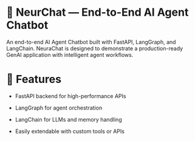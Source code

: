 # 🚀 NeurChat — End-to-End AI Agent Chatbot

An end-to-end AI Agent Chatbot built with FastAPI, LangGraph, and LangChain.
NeuraChat is designed to demonstrate a production-ready GenAI application with intelligent agent workflows.

# 🧠 Features

- FastAPI backend for high-performance APIs

- LangGraph for agent orchestration

- LangChain for LLMs and memory handling

- Easily extendable with custom tools or APIs
